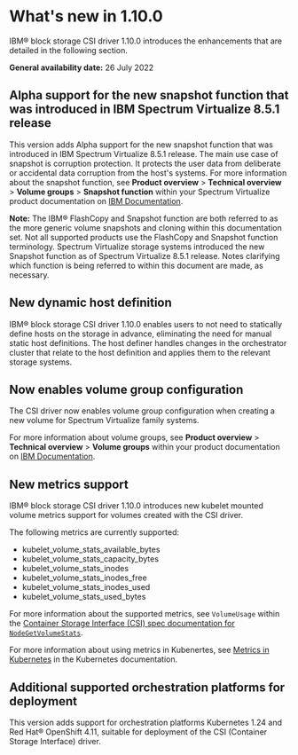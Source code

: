 # What's new in 1.10.0

IBM® block storage CSI driver 1.10.0 introduces the enhancements that are detailed in the following section.

**General availability date:** 26 July 2022

## Alpha support for the new snapshot function that was introduced in IBM Spectrum Virtualize 8.5.1 release

This version adds Alpha support for the new snapshot function that was introduced in IBM Spectrum Virtualize 8.5.1 release. The main use case of snapshot is corruption protection. It protects the user data from deliberate or accidental data corruption from the host's systems. For more information about the snapshot function, see **Product overview** > **Technical overview** > **Volume groups** > **Snapshot function** within your Spectrum Virtualize product documentation on [IBM Documentation](https://www.ibm.com/docs).

**Note:** The IBM® FlashCopy and Snapshot function are both referred to as the more generic volume snapshots and cloning within this documentation set. Not all supported products use the FlashCopy and Snapshot function terminology. Spectrum Virtualize storage systems introduced the new Snapshot function as of Spectrum Virtualize 8.5.1 release. Notes clarifying which function is being referred to within this document are made, as necessary.

## New dynamic host definition

IBM® block storage CSI driver 1.10.0 enables users to not need to statically define hosts on the storage in advance, eliminating the need for manual static host definitions. The host definer handles changes in the orchestrator cluster that relate to the host definition and applies them to the relevant storage systems.

## Now enables volume group configuration

The CSI driver now enables volume group configuration when creating a new volume for Spectrum Virtualize family systems.

For more information about volume groups, see **Product overview** > **Technical overview** > **Volume groups** within your product documentation on [IBM Documentation](https://www.ibm.com/docs).

## New metrics support

IBM® block storage CSI driver 1.10.0 introduces new kubelet mounted volume metrics support for volumes created with the CSI driver.

The following metrics are currently supported:
- kubelet_volume_stats_available_bytes
- kubelet_volume_stats_capacity_bytes
- kubelet_volume_stats_inodes
- kubelet_volume_stats_inodes_free
- kubelet_volume_stats_inodes_used
- kubelet_volume_stats_used_bytes

For more information about the supported metrics, see `VolumeUsage` within the [Container Storage Interface (CSI) spec documentation for `NodeGetVolumeStats`](https://github.com/container-storage-interface/spec/blob/v1.5.0/spec.md#nodegetvolumestats).

For more information about using metrics in Kubenertes, see [Metrics in Kubernetes](https://kubernetes.io/docs/concepts/cluster-administration/system-metrics/#metrics-in-kubernetes) in the Kubernetes documentation.

## Additional supported orchestration platforms for deployment

This version adds support for orchestration platforms Kubernetes 1.24 and Red Hat® OpenShift 4.11, suitable for deployment of the CSI (Container Storage Interface) driver.